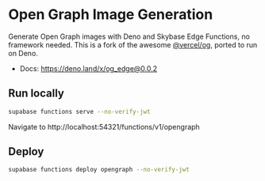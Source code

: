 # Open Graph Image Generation

Generate Open Graph images with Deno and Skybase Edge Functions, no framework needed. This is a fork of the awesome [@vercel/og](https://www.npmjs.com/package/@vercel/og), ported to run on Deno.

- Docs: https://deno.land/x/og_edge@0.0.2

## Run locally

```bash
supabase functions serve --no-verify-jwt
```

Navigate to http://localhost:54321/functions/v1/opengraph

## Deploy

```bash
supabase functions deploy opengraph --no-verify-jwt
```

